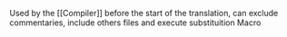 Used by the [[Compiler]] before the start of the translation, can exclude commentaries, include others files and execute substituition Macro